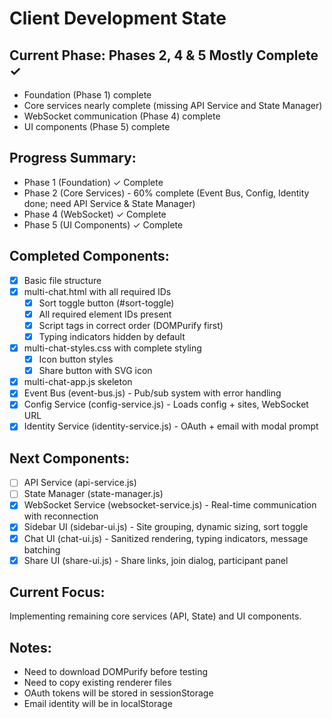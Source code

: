 # Client Development State

## Current Phase: Phases 2, 4 & 5 Mostly Complete ✓
- Foundation (Phase 1) complete
- Core services nearly complete (missing API Service and State Manager)
- WebSocket communication (Phase 4) complete
- UI components (Phase 5) complete

## Progress Summary:
- Phase 1 (Foundation) ✓ Complete
- Phase 2 (Core Services) - 60% complete (Event Bus, Config, Identity done; need API Service & State Manager)
- Phase 4 (WebSocket) ✓ Complete
- Phase 5 (UI Components) ✓ Complete

## Completed Components:
- [x] Basic file structure
- [x] multi-chat.html with all required IDs
  - [x] Sort toggle button (#sort-toggle)
  - [x] All required element IDs present
  - [x] Script tags in correct order (DOMPurify first)
  - [x] Typing indicators hidden by default
- [x] multi-chat-styles.css with complete styling
  - [x] Icon button styles
  - [x] Share button with SVG icon
- [x] multi-chat-app.js skeleton
- [x] Event Bus (event-bus.js) - Pub/sub system with error handling
- [x] Config Service (config-service.js) - Loads config + sites, WebSocket URL
- [x] Identity Service (identity-service.js) - OAuth + email with modal prompt

## Next Components:
- [ ] API Service (api-service.js)
- [ ] State Manager (state-manager.js)
- [x] WebSocket Service (websocket-service.js) - Real-time communication with reconnection
- [x] Sidebar UI (sidebar-ui.js) - Site grouping, dynamic sizing, sort toggle
- [x] Chat UI (chat-ui.js) - Sanitized rendering, typing indicators, message batching
- [x] Share UI (share-ui.js) - Share links, join dialog, participant panel

## Current Focus:
Implementing remaining core services (API, State) and UI components.

## Notes:
- Need to download DOMPurify before testing
- Need to copy existing renderer files
- OAuth tokens will be stored in sessionStorage
- Email identity will be in localStorage